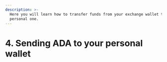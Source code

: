 ```yaml
---
description: >-
  Here you will learn how to transfer funds from your exchange wallet to your
  personal one.
---
```


# 4. Sending ADA to your personal wallet

